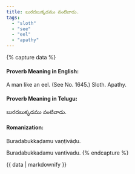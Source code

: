 ```yaml
---
title: బురదబుక్కడము వంటివాడు.
tags:
  - "sloth"
  - "see"
  - "eel"
  - "apathy"
---
```


{% capture data %}
#### Proverb Meaning in English:
A man like an eel.
(See No. 1645.)
Sloth. Apathy.

#### Proverb Meaning in Telugu:
బురదబుక్కడము వంటివాడు.

#### Romanization:
Buradabukkaḍamu vaṇṭivāḍu.

Buradabukkadamu vantivadu.
{% endcapture %}

{{ data | markdownify }}

